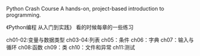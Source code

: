 Python Crash Course
A hands-on, project-based introduction to programming.

《Python编程  从入门到实践》
看的时候每章的一些练习

ch01-02:变量与数据类型
ch03-04:列表
ch05：条件
ch06：字典
ch07：输入与循环
ch08:函数
ch09：类
ch10：文件和异常
ch11:测试
